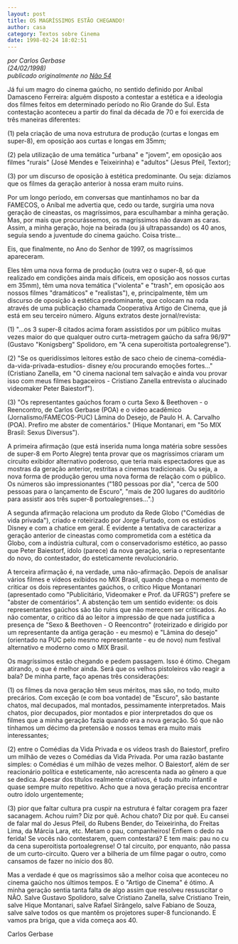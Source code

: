 ```yaml
---
layout: post
title: OS MAGRÍSSIMOS ESTÃO CHEGANDO!
author: casa
category: Textos sobre Cinema
date: 1998-02-24 18:02:51
---
```

*por Carlos Gerbase*\
*(24/02/1998)*\
*publicado originalmente no [Não 54](https://www.nao-til.com.br/nao-54/magrissi.htm)*

Já fui um magro do cinema gaúcho, no sentido definido por Aníbal Damasceno Ferreira: alguém disposto a contestar a estética e a ideologia dos filmes feitos em determinado período no Rio Grande do Sul. Esta contestação aconteceu a partir do final da década de 70 e foi exercida de três maneiras diferentes:

(1) pela criação de uma nova estrutura de produção (curtas e longas em super-8), em oposição aos curtas e longas em 35mm;

(2) pela utilização de uma temática "urbana" e "jovem", em oposição aos filmes "rurais" (José Mendes e Teixeirinha) e "adultos" (Jesus Pfeil, Textor);

(3) por um discurso de oposição à estética predominante. Ou seja: dizíamos que os filmes da geração anterior à nossa eram muito ruins.

Por um longo período, em conversas que mantínhamos no bar da FAMECOS, o Aníbal me advertia que, cedo ou tarde, surgiria uma nova geração de cineastas, os magríssimos, para esculhambar a minha geração. Mas, por mais que procurássemos, os magríssimos não davam as caras. Assim, a minha geração, hoje na beirada (ou já ultrapassando) os 40 anos, seguia sendo a juventude do cinema gaúcho. Coisa triste...

Eis, que finalmente, no Ano do Senhor de 1997, os magríssimos apareceram.

Eles têm uma nova forma de produção (outra vez o super-8, só que realizado em condições ainda mais difíceis, em oposição aos nossos curtas em 35mm), têm uma nova temática ("violenta" e "trash", em oposição aos nossos filmes "dramáticos" e "realistas"), e, principalmente, têm um discurso de oposição à estética predominante, que colocam na roda através de uma publicação chamada Cooperativa Artigo de Cinema, que já está em seu terceiro número. Alguns extratos deste jornal/revista:

(1) "...os 3 super-8 citados acima foram assistidos por um público muitas vezes maior do que qualquer outro curta-metragem gaúcho da safra 96/97" (Gustavo "Konigsberg" Spolidoro, em "A cena superoitista portoalegrense").

(2) "Se os queridíssimos leitores estão de saco cheio de cinema-comédia-da-vida-privada-estudios- disney e/ou procurando emoções fortes..." (Cristiano Zanella, em "O cinema nacional tem salvação e ainda vou provar isso com meus filmes bagaceiros - Cristiano Zanella entrevista o alucinado videomaker Peter Baiestorf").

(3) "Os representantes gaúchos foram o curta Sexo & Beethoven - o Reencontro, de Carlos Gerbase (POA) e o vídeo acadêmico (Jornalismo/FAMECOS-PUC) Lâmina do Desejo, de Paulo H. A. Carvalho (POA). Prefiro me abster de comentários." (Hique Montanari, em "5o MIX Brasil: Sexus Diversus").

A primeira afirmação (que está inserida numa longa matéria sobre sessões de super-8 em Porto Alegre) tenta provar que os magríssimos criaram um circuito exibidor alternativo poderoso, que teria mais espectadores que as mostras da geração anterior, restritas a cinemas tradicionais. Ou seja, a nova forma de produção gerou uma nova forma de relação com o público. Os números são impressionantes ("180 pessoas por dia", "cerca de 500 pessoas para o lançamento de Escuro", "mais de 200 lugares do auditório para assistir aos três super-8 portoalegrenses...".)

A segunda afirmação relaciona um produto da Rede Globo ("Comédias de vida privada"), criado e roteirizado por Jorge Furtado, com os estúdios Disney e com a chatice em geral. É evidente a tentativa de caracterizar a geração anterior de cineastas como comprometida com a estética da Globo, com a indústria cultural, com o conservadorismo estético, ao passo que Peter Baiestorf, ídolo (parece) da nova geração, seria o representante do novo, do contestador, do esteticamente revolucionário.

A terceira afirmação é, na verdade, uma não-afirmação. Depois de analisar vários filmes e vídeos exibidos no MIX Brasil, quando chega o momento de criticar os dois representantes gaúchos, o crítico Hique Montanari (apresentado como "Publicitário, Videomaker e Prof. da UFRGS") prefere se "abster de comentários". A abstenção tem um sentido evidente: os dois representantes gaúchos são tão ruins que não merecem ser criticados. Ao não comentar, o crítico dá ao leitor a impressão de que nada justifica a presença de "Sexo & Beethoven - O Reencontro" (roteirizado e dirigido por um representante da antiga geração - eu mesmo) e "Lâmina do desejo" (orientado na PUC pelo mesmo representante - eu de novo) num festival alternativo e moderno como o MIX Brasil.

Os magríssimos estão chegando e pedem passagem. Isso é ótimo. Chegam atirando, o que é melhor ainda. Será que os velhos pistoleiros vão reagir a bala? De minha parte, faço apenas três considerações:

(1) os filmes da nova geração têm seus méritos, mas são, no todo, muito precários. Com exceção (e com boa vontade) de "Escuro", são bastante chatos, mal decupados, mal montados, pessimamente interpretados. Mais chatos, pior decupados, pior montados e pior interpretados do que os filmes que a minha geração fazia quando era a nova geração. Só que não tínhamos um décimo da pretensão e nossos temas era muito mais interessantes;

(2) entre o Comédias da Vida Privada e os vídeos trash do Baiestorf, prefiro um milhão de vezes o Comédias da Vida Privada. Por uma razão bastante simples: o Comédias é um milhão de vezes melhor. O Baiestorf, além de ser reacionário política e esteticamente, não acrescenta nada ao gênero a que se dedica. Apesar dos títulos realmente criativos, é tudo muito infantil e quase sempre muito repetitivo. Acho que a nova geração precisa encontrar outro ídolo urgentemente;

(3) pior que faltar cultura pra cuspir na estrutura é faltar coragem pra fazer sacanagem. Achou ruim? Diz por quê. Achou chato? Diz por quê. Eu cansei de falar mal do Jesus Pfeil, do Rubens Bender, do Teixeirinha, do Freitas Lima, da Márcia Lara, etc. Metam o pau, companheiros! Enfiem o dedo na ferida! Se vocês não contestarem, quem contestará? E tem mais: pau no cu da cena superoitista portoalegrense! O tal circuito, por enquanto, não passa de um curto-circuito. Quero ver a bilheria de um filme pagar o outro, como cansamos de fazer no início dos 80.

Mas a verdade é que os magríssimos são a melhor coisa que aconteceu no cinema gaúcho nos últimos tempos. E o "Artigo de Cinema" é ótimo. A minha geração sentia tanta falta de algo assim que resolveu ressuscitar o NÃO. Salve Gustavo Spolidoro, salve Cristiano Zanella, salve Cristiano Trein, salve Hique Montanari, salve Rafael Sirângelo, salve Fabiano de Souza, salve salve todos os que mantêm os projetores super-8 funcionando. E vamos pra briga, que a vida começa aos 40.

Carlos Gerbase